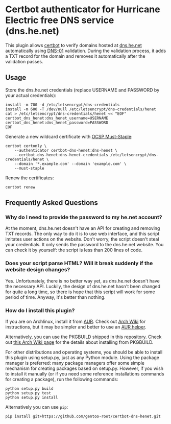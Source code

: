 Certbot authenticator for Hurricane Electric free DNS service (dns.he.net)
==========================================================================

This plugin allows [certbot](https://github.com/certbot/certbot) to verify domains hosted at [dns.he.net](https://dns.he.net/) automatically using [DNS-01](https://docs.certifytheweb.com/docs/dns-validation.html) validation. During the validation process, it adds a TXT record for the domain and removes it automatically after the validation passes.

Usage
-----

Store the dns.he.net credentials (replace USERNAME and PASSWORD by your actual credentials):

    install -m 700 -d /etc/letsencrypt/dns-credentials
    install -m 600 -T /dev/null /etc/letsencrypt/dns-credentials/henet
    cat > /etc/letsencrypt/dns-credentials/henet << "EOF"
    certbot_dns_henet:dns_henet_username=USERNAME
    certbot_dns_henet:dns_henet_password=PASSWORD
    EOF

Generate a new wildcard certificate with [OCSP Must-Staple](https://scotthelme.co.uk/ocsp-must-staple/):

    certbot certonly \
        --authenticator certbot-dns-henet:dns-henet \
        --certbot-dns-henet:dns-henet-credentials /etc/letsencrypt/dns-credentials/henet \
        --domain '*.example.com' --domain 'example.com' \
        --must-staple

Renew the certificates:

    certbot renew

Frequently Asked Questions
--------------------------

### Why do I need to provide the password to my he.net account?

At the moment, dns.he.net doesn't have an API for creating and removing TXT records. The only way to do it is to use web interface, and this script imitates user actions on the website. Don't worry, the script doesn't steal your credentials. It only sends the password to the dns.he.net website. You can check it by yourself: the script is less than 200 lines of code.

### Does your script parse HTML? Will it break suddenly if the website design changes?

Yes. Unfortunately, there is no better way yet, as dns.he.net doesn't have the necessary API. Luckily, the design of dns.he.net hasn't been changed for quite a long time, so there is hope that this script will work for some period of time. Anyway, it's better than nothing.

### How do I install this plugin?

If you are on Archlinux, install it from [AUR](https://aur.archlinux.org/packages/certbot-dns-henet-git/). Check out [Arch Wiki](https://wiki.archlinux.org/index.php/Arch_User_Repository#Installing_packages) for instructions, but it may be simpler and better to use an [AUR helper](https://wiki.archlinux.org/index.php/AUR_helpers).

Alternatively, you can use the PKGBUILD shipped in this repository. Check out [this Arch Wiki page](https://wiki.archlinux.org/index.php/makepkg#Usage) for the details about installing from PKGBUILD.

For other distributions and operating systems, you should be able to install this plugin using setup.py, just as any Python module. Using the package manager is preferred: many package managers offer some simple mechanism for creating packages based on setup.py. However, if you wish to install it manually (or if you need some reference installations commands for creating a package), run the following commands:

    python setup.py build
    python setup.py test
    python setup.py install

Alternatively you can use `pip`:

    pip install git+https://github.com/gentoo-root/certbot-dns-henet.git
